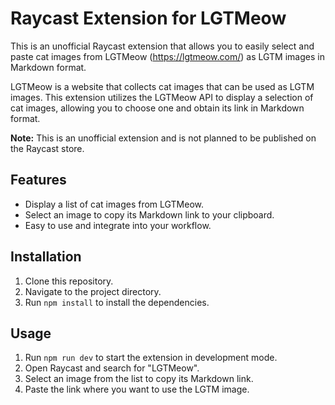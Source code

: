 # Raycast Extension for LGTMeow

This is an unofficial Raycast extension that allows you to easily select and paste cat images from LGTMeow (https://lgtmeow.com/) as LGTM images in Markdown format.

LGTMeow is a website that collects cat images that can be used as LGTM images. This extension utilizes the LGTMeow API to display a selection of cat images, allowing you to choose one and obtain its link in Markdown format.

**Note:** This is an unofficial extension and is not planned to be published on the Raycast store.

## Features

- Display a list of cat images from LGTMeow.
- Select an image to copy its Markdown link to your clipboard.
- Easy to use and integrate into your workflow.

## Installation

1. Clone this repository.
2. Navigate to the project directory.
3. Run `npm install` to install the dependencies.

## Usage

1. Run `npm run dev` to start the extension in development mode.
2. Open Raycast and search for "LGTMeow".
3. Select an image from the list to copy its Markdown link.
4. Paste the link where you want to use the LGTM image.

